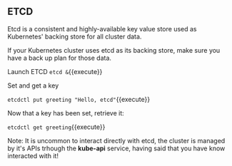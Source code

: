 ## ETCD

Etcd is a consistent and highly-available key value store used as Kubernetes' backing store for all cluster data.

If your Kubernetes cluster uses etcd as its backing store, make sure you have a back up plan for those data.

Launch ETCD
 `etcd &`{{execute}}

Set and get a key

 `etcdctl put greeting "Hello, etcd"`{{execute}}

Now that a key has been set, retrieve it:

 `etcdctl get greeting`{{execute}}

Note:
 It is uncommon to interact directly with etcd, the cluster is managed by it's APIs trhough the **kube-api** service, having said that you have know interacted with it!